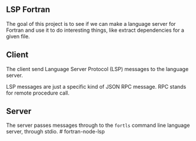 ## LSP Fortran

The goal of this project is to see if we can make a language server for Fortran and use it to do interesting things, like extract dependencies for a given file. 

## Client

The client send Language Server Protocol (LSP) messages to the language server.

LSP messages are just a specific kind of JSON RPC message. RPC stands for remote procedure call. 

## Server

The server passes messages through to the `fortls` command line language server, through stdio. # fortran-node-lsp
